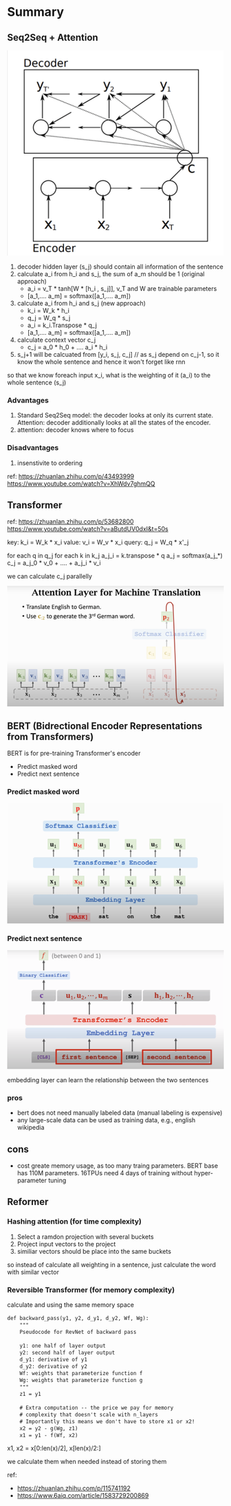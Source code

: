 # Summary

## Seq2Seq + Attention

![](diagrams/d-1.png)

1. decoder hidden layer (s_j) should contain all information of the sentence
2. calculate a_i from h_i and s_j, the sum of a_m should be 1 (original approach)
    * a_i = v_T * tanh[W * [h_i , s_j]], v_T and W are trainable parameters
    * [a_1,.... a_m] = softmax([a_1,.... a_m])
3. calculate a_i from h_i and s_j (new approach)
    * k_i = W_k * h_i
    * q_j = W_q * s_j
    * a_i = k_i.Transpose * q_j  
    * [a_1,.... a_m] = softmax([a_1,.... a_m])
4. calculate context vector c_j
    * c_j = a_0 * h_0 + .... a_i * h_i
5. s_j+1 will be calcuated from [y_i,  s_j, c_j] // as s_j depend on c_j-1, so it know the whole sentence and hence it won't forget like rnn

so that we know foreach input x_i, what is the weighting of it (a_i) to the whole sentence (s_j)

### Advantages
1. Standard Seq2Seq model: the decoder looks at only its current state. Attention: decoder additionally looks at all the states of the encoder.
3. attention: decoder knows where to focus

### Disadvantages
1. insenstivite to ordering

ref: 
https://zhuanlan.zhihu.com/p/43493999
https://www.youtube.com/watch?v=XhWdv7ghmQQ


## Transformer

ref:
https://zhuanlan.zhihu.com/p/53682800
https://www.youtube.com/watch?v=aButdUV0dxI&t=50s

key: k_i = W_k * x_i
value: v_i = W_v * x_i
query: q_j = W_q * x'_j

for each q in q_j
    for each k in k_j
        a_j_i = k.transpose * q
    a_j = softmax(a_j_*)      
    c_j = a_j_0 * v_0 + .... +  a_j_i * v_i

we can calculate c_j parallelly

![](diagrams/transf-1.png)


## BERT (Bidrectional Encoder Representations from Transformers)
BERT is for pre-training Transformer's encoder

* Predict masked word
* Predict next sentence

### Predict masked word
![](diagrams/bert-1.png)


### Predict next sentence
![](diagrams/bert-2.png)

embedding layer can learn the relationship between the two sentences

### pros
* bert does not need manually labeled data (manual labeling is expensive)
* any large-scale data can be used as training data, e.g., english wikipedia

## cons
* cost greate memory usage, as too many traing parameters. BERT base has 110M parameters. 16TPUs need 4 days of training without hyper-parameter tuning

## Reformer


### Hashing attention (for time complexity)

1. Select a ramdon projection with several buckets
2. Project input vectors to the project
3. similiar vectors should be place into the same buckets

so instead of calculate all weighting in a sentence, just calculate the word with similar vector

### Reversible Transformer (for memory complexity)

calculate and using the same memory space

```
def backward_pass(y1, y2, d_y1, d_y2, Wf, Wg):
    """
    Pseudocode for RevNet of backward pass
    
    y1: one half of layer output
    y2: second half of layer output
    d_y1: derivative of y1
    d_y2: derivative of y2
    Wf: weights that parameterize function f
    Wg: weights that parameterize function g
    """
    z1 = y1
    
    # Extra computation -- the price we pay for memory
    # complexity that doesn't scale with n_layers
    # Importantly this means we don't have to store x1 or x2!
    x2 = y2 - g(Wg, z1)
    x1 = y1 - f(Wf, x2)

```

x1, x2 = x[0:len(x)/2], x[len(x)/2:]

we calculate them when needed instead of storing them


ref: 
* https://zhuanlan.zhihu.com/p/115741192
* https://www.6aiq.com/article/1583729200869
